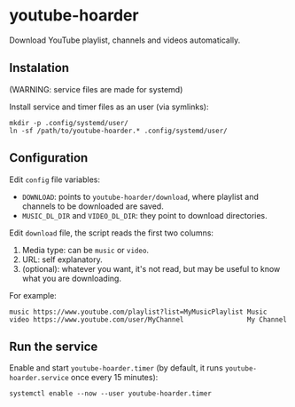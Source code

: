 # youtube-hoarder
Download YouTube playlist, channels and videos automatically.

## Instalation
(WARNING: service files are made for systemd)

Install service and timer files as an user (via symlinks):

    mkdir -p .config/systemd/user/
    ln -sf /path/to/youtube-hoarder.* .config/systemd/user/

## Configuration
Edit `config` file variables:

- `DOWNLOAD`: points to `youtube-hoarder/download`, where playlist and channels to be downloaded are saved.
- `MUSIC_DL_DIR` and `VIDEO_DL_DIR`: they point to download directories.

Edit `download` file, the script reads the first two columns:

1. Media type: can be `music` or `video`.
2. URL: self explanatory.
3. (optional): whatever you want, it's not read, but may be useful to know what you are downloading.

For example:

    music https://www.youtube.com/playlist?list=MyMusicPlaylist Music
    video https://www.youtube.com/user/MyChannel                My Channel

## Run the service
Enable and start `youtube-hoarder.timer` (by default, it runs `youtube-hoarder.service` once every 15 minutes):

    systemctl enable --now --user youtube-hoarder.timer
